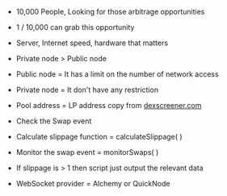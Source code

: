 - 10,000 People, Looking for those arbitrage opportunities
- 1 / 10,000 can grab this opportunity
- Server, Internet speed, hardware that matters
- Private node > Public node
- Public node = It has a limit on the number of network access
- Private node = It don't have any restriction
- Pool address = LP address copy from [dexscreener.com](https://dexscreener.com/ethereum)
- Check the Swap event
- Calculate slippage function = calculateSlippage( )
- Monitor the swap event = monitorSwaps( )
- If slippage is > 1 then script just output the relevant data


- WebSocket provider = Alchemy or QuickNode
